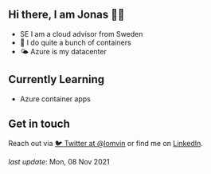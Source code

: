 ## Hi there, I am Jonas 👋🏼

- SE I am a cloud advisor from Sweden
- 🐳 I do quite a bunch of containers
- 🌤 Azure is my datacenter

## Currently Learning

- Azure container apps

## Get in touch

Reach out via [🐦 Twitter at @lomvin](https://twitter.com/lomvin) or find me on [LinkedIn](https://linkedin.com/in/lomvin).

_last update_: Mon, 08 Nov 2021
